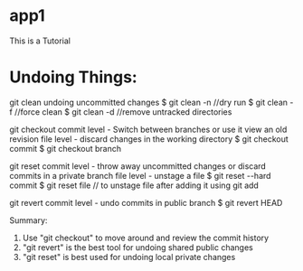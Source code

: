 # app1
This is a Tutorial 

Undoing Things:
==============
git clean
   undoing uncommitted changes
   $ git clean -n //dry run
   $ git clean -f //force clean
   $ git clean -d //remove untracked directories

git checkout
   commit level   - Switch between branches or use it view an old revision
   file level     - discard changes in the working directory
   $ git checkout commit
   $ git checkout branch

git reset
   commit level   - throw away uncommitted changes or discard commits in a private branch
   file level     - unstage a file
   $ git reset --hard commit
   $ git reset file // to unstage file after adding it using git add 

git revert
   commit level   - undo commits in public branch
   $ git revert HEAD

Summary:
1. Use "git checkout" to move around and review the commit history
2. "git revert" is the best tool for undoing shared public changes
3. "git reset" is best used for undoing local private changes


